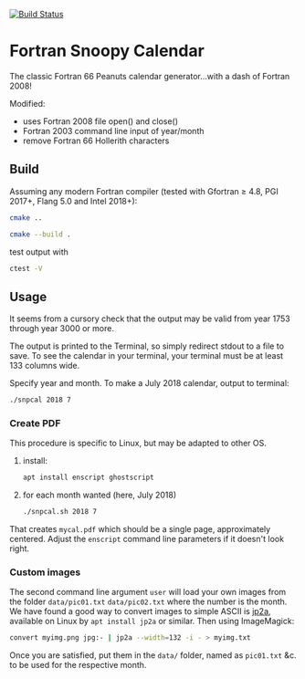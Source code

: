 [![Build Status](https://travis-ci.com/fortran-gaming/snoopy-calendar.svg?branch=master)](https://travis-ci.com/fortran-gaming/snoopy-calendar)

# Fortran Snoopy Calendar

The classic Fortran 66 Peanuts calendar generator...with a dash of Fortran 2008!

Modified:

* uses Fortran 2008 file open() and close()
* Fortran 2003 command line input of year/month
* remove Fortran 66 Hollerith characters

## Build
Assuming any modern Fortran compiler (tested with Gfortran &ge; 4.8, PGI 2017+, Flang 5.0 and Intel 2018+):

```bash
cmake ..

cmake --build .
```

test output with
```bash
ctest -V
```

## Usage

It seems from a cursory check that the output may be valid from year 1753 through year 3000 or more.


The output is printed to the Terminal, so simply redirect stdout to a file to save.
To see the calendar in your terminal, your terminal must be at least 133 columns wide.

Specify year and month.
To make a July 2018 calendar, output to terminal:
```sh
./snpcal 2018 7 
```

### Create PDF
This procedure is specific to Linux, but may be adapted to other OS.

1. install:
   ```sh
   apt install enscript ghostscript
   ```
2. for each month wanted (here, July 2018)
   ```sh
   ./snpcal.sh 2018 7
   ```

That creates `mycal.pdf` which should be a single page, approximately centered.
Adjust the `enscript` command line parameters if it doesn't look right.



### Custom images

The second command line argument `user` will load your own images from the folder `data/pic01.txt` `data/pic02.txt` where the number is the month.
We have found a good way to convert images to simple ASCII is 
[jp2a](https://csl.name/jp2a/), available on Linux by `apt install jp2a` or similar.
Then using ImageMagick:
```bash
convert myimg.png jpg:- | jp2a --width=132 -i - > myimg.txt
```

Once you are satisfied, put them in the `data/` folder, named as `pic01.txt` &c. to be used for the respective month.
